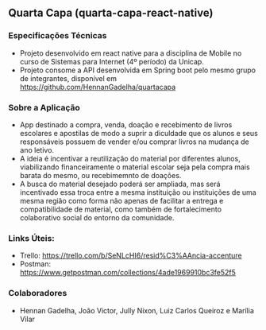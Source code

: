 ## Quarta Capa (quarta-capa-react-native)

### Especificações Técnicas
- Projeto desenvolvido em react native para a disciplina de Mobile no curso de Sistemas para Internet (4º período) da Unicap.
- Projeto consome a API desenvolvida em Spring boot pelo mesmo grupo de integrantes, disponível em https://github.com/HennanGadelha/quartacapa

### Sobre a Aplicação
- App destinado a compra, venda, doação e recebimento de livros escolares e apostilas de modo a suprir a diculdade que os alunos e seus responsáveis possuem de vender e/ou comprar livros na mudança de ano letivo.
- A ideia é incentivar a reutilização do material por diferentes alunos, viabilizando financeiramente o material escolar seja pela compra mais barata do mesmo, ou recebimemnto de doações. 
- A busca do material desejado poderá ser ampliada, mas será incentivado essa troca entre a mesma instituição ou instituições de uma mesma região como forma não apenas de facilitar a entrega e compatibilidade de material, como também de fortalecimento colaborativo social do entorno da comunidade.

### Links Úteis:
- Trello: https://trello.com/b/SeNLcHI6/resid%C3%AAncia-accenture
- Postman: https://www.getpostman.com/collections/4ade1969910bc3fe52f5

### Colaboradores
- Hennan Gadelha, João Victor, Jully Nixon, Luiz Carlos Queiroz e Marília Vilar
